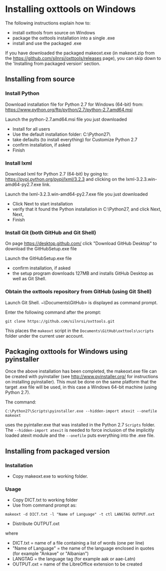 # Installing oxttools on Windows

The following instructions explain how to:
- install oxttools from source on Windows
- package the oxttools installation into a single .exe
- install and use the packaged .exe

If you have downloaded the packaged makeoxt.exe (in makeoxt.zip from the https://github.com/silnrsi/oxttools/releases page), you can skip down to the 'Installing from packaged version' section.

## Installing from source
### Install Python
Download installation file for Python 2.7 for Windows (64-bit) from:
https://www.python.org/ftp/python/2.7/python-2.7.amd64.msi

Launch the python-2.7.amd64.msi file you just downloaded
- Install for all users
- Use the default installation folder: C:\Python27\
- take defaults (to install everything) for Customize Python 2.7
- confirm installation, if asked
- Finish

### Install lxml
Download lxml for Python 2.7 (64-bit) by going to:
https://pypi.python.org/pypi/lxml/3.2.3
and clicking on the lxml-3.2.3.win-amd64-py2.7.exe link.

Launch the lxml-3.2.3.win-amd64-py2.7.exe file you just downloaded
- Click Next to start installation
- verify that it found the Python installation in C:\Python27, and click Next, Next,
- Finish

### Install Git (both GitHub and Git Shell)
On page https://desktop.github.com/ click "Download GitHub Desktop" to download the  GitHubSetup.exe file

Launch the GitHubSetup.exe file
- confirm installation, if asked
- the setup program downloads 127MB and installs GitHub Desktop as well as Git Shell.

### Obtain the oxttools repository from GitHub (using Git Shell)
Launch Git Shell. ~\Documents\GitHub> is displayed as command prompt.

Enter the following command after the prompt:

```
git clone https://github.com/silnrsi/oxttools.git
```

This places the `makeoxt` script in the `Documents\GitHub\oxttools\scripts` folder under the current user account.

## Packaging oxttools for Windows using pyinstaller

Once the above installation has been completed, the makeoxt.exe file can be created with pyinstaller (see http://www.pyinstaller.org/ for instructions on installing pyinstaller). This must be done on the same platform that the target .exe file will be used, in this case a Windows 64-bit machine (using Python 2.7).

The command:
```
C:\Python27\Scripts\pyinstaller.exe --hidden-import atexit --onefile makeoxt
```
uses the pyintaller.exe that was installed in the Python 2.7 `Scripts` folder. The `--hidden-import atexit` is needed to force inclusion of the implicitly loaded atexit module and the `--onefile` puts everything into the .exe file.

## Installing from packaged version
### Installation
- Copy makeoxt.exe to working folder.

### Usage
- Copy DICT.txt to working folder
- Use from command prompt as:
```
makeoxt -d DICT.txt -l "Name of Language" -t ctl LANGTAG OUTPUT.oxt
```
- Distribute OUTPUT.oxt

where
- DICT.txt = name of a file containing a list of words (one per line)
- "Name of Language" = the name of the language enclosed in quotes (for example "Ankave" or "Albanian")
- LANGTAG = the language tag (for example aak or aae-Latn)
- OUTPUT.oxt = name of the LibreOffice extension to be created
